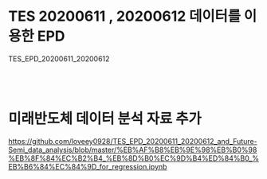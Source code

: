 # TES 20200611 , 20200612 데이터를 이용한 EPD

TES_EPD_20200611_20200612<br><br><br><br>
  
# 미래반도체 데이터 분석 자료 추가


https://github.com/loveey0928/TES_EPD_20200611_20200612_and_Future-Semi_data_analysis/blob/master/%EB%AF%B8%EB%9E%98%EB%B0%98%EB%8F%84%EC%B2%B4_%EB%8D%B0%EC%9D%B4%ED%84%B0_%EB%B6%84%EC%84%9D_for_regression.ipynb
